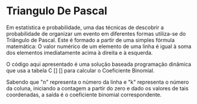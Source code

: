 # Triangulo De Pascal

  Em estatística e probabilidade, uma das técnicas de descobrir a probabilidade de organizar um evento em diferentes formas utiliza-se do Triângulo de Pascal. Este é formado a partir de uma simples fórmula matemática: O valor numérico de um elemento de uma linha é igual à soma dos elementos imediatamente acima à direita e à esquerda.
  
  O código aqui apresentado é uma solução baseada programação dinâmica que usa a tabela C [] [] para calcular o Coeficiente Binomial.
  
Sabendo que "n" representa o número da linha e "k" representa o número da coluna, iniciando a contagem a partir do zero e dado os valores de tais coordenadas, a saída é o coeficiente binomial correspondente.
